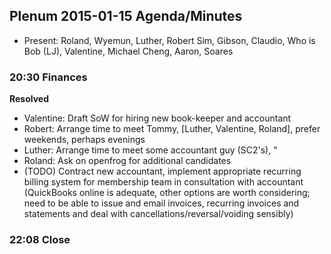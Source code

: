 ## Plenum 2015-01-15 Agenda/Minutes

- Present: Roland, Wyemun, Luther, Robert Sim, Gibson, Claudio, Who is Bob (LJ), Valentine, Michael Cheng, Aaron, Soares

### 20:30 Finances
**Resolved**
- Valentine: Draft SoW for hiring new book-keeper and accountant
- Robert: Arrange time to meet Tommy, [Luther, Valentine, Roland], prefer weekends, perhaps evenings
- Luther: Arrange time to meet some accountant guy (SC2's), "
- Roland: Ask on openfrog for additional candidates
- (TODO) Contract new accountant, implement appropriate recurring billing system for membership team in consultation with accountant (QuickBooks online is adequate, other options are worth considering; need to be able to issue and email invoices, recurring invoices and statements and deal with cancellations/reversal/voiding sensibly)
### 22:08 Close
